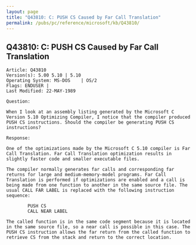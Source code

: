 ```yaml
---
layout: page
title: "Q43810: C: PUSH CS Caused by Far Call Translation"
permalink: /pubs/pc/reference/microsoft/kb/Q43810/
---
```


## Q43810: C: PUSH CS Caused by Far Call Translation

	Article: Q43810
	Version(s): 5.00 5.10 | 5.10
	Operating System: MS-DOS    | OS/2
	Flags: ENDUSER |
	Last Modified: 22-MAY-1989
	
	Question:
	
	When I look at an assembly listing generated by the Microsoft C
	Version 5.10 Optimizing Compiler, I notice that the compiler produced
	PUSH CS instructions. Should the compiler be generating PUSH CS
	instructions?
	
	Response:
	
	One of the optimizations made by the Microsoft C 5.10 compiler is Far
	Call Translation. Far Call Translation optimization results in
	slightly faster code and smaller executable files.
	
	The compiler normally generates far calls and corresponding far
	returns for large and medium-memory-model programs. Far Call
	Translation is performed if optimizations are enabled and a call is
	being made from one function to another in the same source file. The
	usual CALL FAR LABEL is replaced with the following instruction
	sequence:
	
	        PUSH CS
	        CALL NEAR LABEL
	
	The called function is in the same code segment because it is located
	in the same source file, so a near call is possible in this case. The
	PUSH CS instruction allows the far return from the called function to
	retrieve CS from the stack and return to the correct location.
